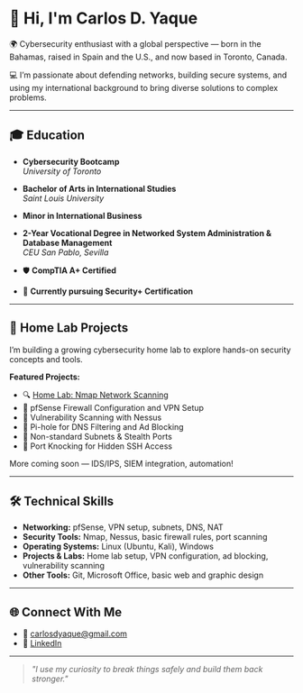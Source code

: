 # 👋 Hi, I'm Carlos D. Yaque

🌍 Cybersecurity enthusiast with a global perspective — born in the Bahamas, raised in Spain and the U.S., and now based in Toronto, Canada.

💻 I’m passionate about defending networks, building secure systems, and using my international background to bring diverse solutions to complex problems.

---

## 🎓 Education

- **Cybersecurity Bootcamp**  
  *University of Toronto*  
- **Bachelor of Arts in International Studies**  
  *Saint Louis University*  
- **Minor in International Business**  
- **2-Year Vocational Degree in Networked System Administration & Database Management**  
  *CEU San Pablo, Sevilla*

- 🛡️ **CompTIA A+ Certified**  
- 🧠 **Currently pursuing Security+ Certification**

---

## 🧪 Home Lab Projects

I’m building a growing cybersecurity home lab to explore hands-on security concepts and tools.

**Featured Projects:**
- 🔍 [Home Lab: Nmap Network Scanning](https://gitlab.com/your-repo)
- 🔐 pfSense Firewall Configuration and VPN Setup
- 🎯 Vulnerability Scanning with Nessus
- 🚫 Pi-hole for DNS Filtering and Ad Blocking
- 🧱 Non-standard Subnets & Stealth Ports
- 🧰 Port Knocking for Hidden SSH Access

More coming soon — IDS/IPS, SIEM integration, automation!

---

## 🛠️ Technical Skills

- **Networking:** pfSense, VPN setup, subnets, DNS, NAT  
- **Security Tools:** Nmap, Nessus, basic firewall rules, port scanning  
- **Operating Systems:** Linux (Ubuntu, Kali), Windows  
- **Projects & Labs:** Home lab setup, VPN configuration, ad blocking, vulnerability scanning  
- **Other Tools:** Git, Microsoft Office, basic web and graphic design  

---

## 🌐 Connect With Me

- 📧 carlosdyaque@gmail.com  
- 🔗 [LinkedIn](https://www.linkedin.com/in/carlos-d-yaque)

---

> *"I use my curiosity to break things safely and build them back stronger."*
